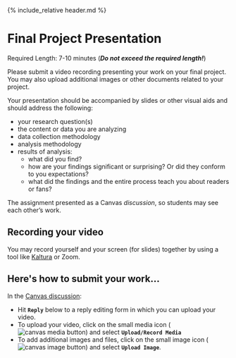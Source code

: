{% include_relative header.md %}

# Final Project Presentation

Required Length: 7-10 minutes (**_Do not exceed the required length!_**)

Please submit a video recording presenting your work on your final project. You may also upload additional images or other documents related to your project.

Your presentation should be accompanied by slides or other visual aids and should address the following:

- your research question(s)
- the content or data you are analyzing
- data collection methodology
- analysis methodology
- results of analysis:
    - what did you find?
    - how are your findings significant or surprising? Or did they conform to you expectations?
    - what did the findings and the entire process teach you about readers or fans?

The assignment presented as a Canvas _discussion_, so students may see each other’s work.

## Recording your video

You may record yourself and your screen (for slides) together by using a tool like [Kaltura](https://kb.iu.edu/d/bevs) or Zoom.

## Here's how to submit your work…

In the [Canvas discussion](https://iu.instructure.com/courses/2204459/discussion_topics/13437191):

- Hit **`Reply`** below to a reply editing form in which you can upload your video.
- To upload your video, click on the small media icon (![canvas media button](images/canvas_media.png)) and select **`Upload/Record Media`**
- To add additional images and files, click on the small image icon ( ![canvas image button](images/canvas_image.png)) and select **`Upload Image`**.
